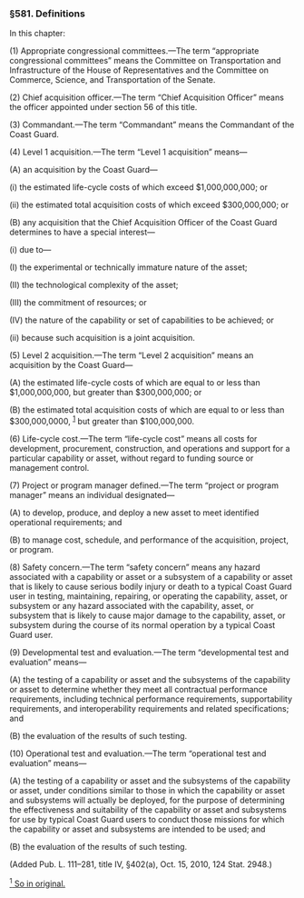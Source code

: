 ### §581. Definitions ###

In this chapter:

(1) Appropriate congressional committees.—The term “appropriate congressional committees” means the Committee on Transportation and Infrastructure of the House of Representatives and the Committee on Commerce, Science, and Transportation of the Senate.

(2) Chief acquisition officer.—The term “Chief Acquisition Officer” means the officer appointed under section 56 of this title.

(3) Commandant.—The term “Commandant” means the Commandant of the Coast Guard.

(4) Level 1 acquisition.—The term “Level 1 acquisition” means—

(A) an acquisition by the Coast Guard—

(i) the estimated life-cycle costs of which exceed $1,000,000,000; or

(ii) the estimated total acquisition costs of which exceed $300,000,000; or

(B) any acquisition that the Chief Acquisition Officer of the Coast Guard determines to have a special interest—

(i) due to—

(I) the experimental or technically immature nature of the asset;

(II) the technological complexity of the asset;

(III) the commitment of resources; or

(IV) the nature of the capability or set of capabilities to be achieved; or

(ii) because such acquisition is a joint acquisition.

(5) Level 2 acquisition.—The term “Level 2 acquisition” means an acquisition by the Coast Guard—

(A) the estimated life-cycle costs of which are equal to or less than $1,000,000,000, but greater than $300,000,000; or

(B) the estimated total acquisition costs of which are equal to or less than $300,000,0000, <sup><a href="#581_1_target" name="581_1">1</a></sup> but greater than $100,000,000.

(6) Life-cycle cost.—The term “life-cycle cost” means all costs for development, procurement, construction, and operations and support for a particular capability or asset, without regard to funding source or management control.

(7) Project or program manager defined.—The term “project or program manager” means an individual designated—

(A) to develop, produce, and deploy a new asset to meet identified operational requirements; and

(B) to manage cost, schedule, and performance of the acquisition, project, or program.

(8) Safety concern.—The term “safety concern” means any hazard associated with a capability or asset or a subsystem of a capability or asset that is likely to cause serious bodily injury or death to a typical Coast Guard user in testing, maintaining, repairing, or operating the capability, asset, or subsystem or any hazard associated with the capability, asset, or subsystem that is likely to cause major damage to the capability, asset, or subsystem during the course of its normal operation by a typical Coast Guard user.

(9) Developmental test and evaluation.—The term “developmental test and evaluation” means—

(A) the testing of a capability or asset and the subsystems of the capability or asset to determine whether they meet all contractual performance requirements, including technical performance requirements, supportability requirements, and interoperability requirements and related specifications; and

(B) the evaluation of the results of such testing.

(10) Operational test and evaluation.—The term “operational test and evaluation” means—

(A) the testing of a capability or asset and the subsystems of the capability or asset, under conditions similar to those in which the capability or asset and subsystems will actually be deployed, for the purpose of determining the effectiveness and suitability of the capability or asset and subsystems for use by typical Coast Guard users to conduct those missions for which the capability or asset and subsystems are intended to be used; and

(B) the evaluation of the results of such testing.

(Added Pub. L. 111–281, title IV, §402(a), Oct. 15, 2010, 124 Stat. 2948.)

[<sup>1</sup> So in original.](#581_1)